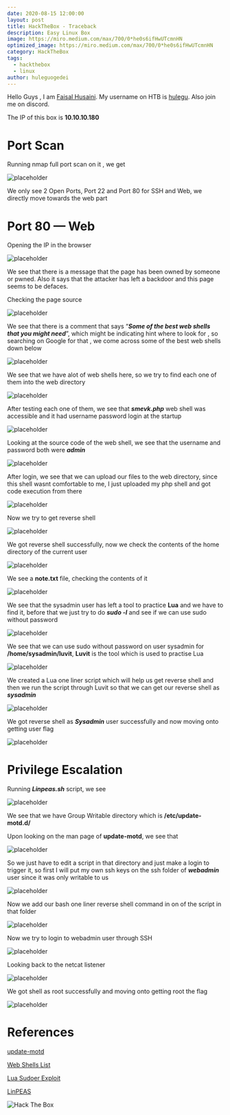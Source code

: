 ```yaml
---
date: 2020-08-15 12:00:00
layout: post
title: HackTheBox - Traceback
description: Easy Linux Box
image: https://miro.medium.com/max/700/0*he0s6ifHwUTcmnHN
optimized_image: https://miro.medium.com/max/700/0*he0s6ifHwUTcmnHN
category: HackTheBox
tags:
  - hackthebox
  - linux
author: huleguogedei
---
```


Hello Guys , I am <a href="https://twitter.com/_kNgF">Faisal Husaini</a>. My username on HTB is <a href="https://www.hackthebox.eu/home/users/profile/7404">hulegu</a>. Also join me on discord.

The IP of this box is **10.10.10.180**

# Port Scan

Running nmap full port scan on it , we get

![placeholder](https://miro.medium.com/max/700/1*kmhFS_QpSd383JJ-7J0cUQ.png "Large example image")

We only see 2 Open Ports, Port 22 and Port 80 for SSH and Web, we directly move towards the web part

# Port 80 — Web

Opening the IP in the browser

![placeholder](https://miro.medium.com/max/700/1*c2BBpczYZizrpq1_o0iBhA.png "Large example image")

We see that there is a message that the page has been owned by someone or pwned. Also it says that the attacker has left a backdoor and this page seems to be defaces.

Checking the page source

![placeholder](https://miro.medium.com/max/694/1*qC5SOKZysRlW1gV2LPYumw.png "Large example image")

We see that there is a comment that says “***Some of the best web shells that you might need***”, which might be indicating hint where to look for , so searching on Google for that , we come across some of the best web shells down below

![placeholder](https://miro.medium.com/max/700/1*lTaE94N62PlSEtOTlKHfpQ.png "Large example image")

We see that we have alot of web shells here, so we try to find each one of them into the web directory

![placeholder](https://miro.medium.com/max/1000/1*Xljl10eUYxQQPyte0ZSWyg.png "Large example image")

After testing each one of them, we see that ***smevk.php*** web shell was accessible and it had username password login at the startup

![placeholder](https://miro.medium.com/max/700/1*9OFNVhZ86GoGQV3UNBa8_Q.png "Large example image")

Looking at the source code of the web shell, we see that the username and password both were ***admin***

![placeholder](https://miro.medium.com/max/1000/1*CEDDjUEV17rWd3-g_omIzQ.png "Large example image")

After login, we see that we can upload our files to the web directory, since this shell wasnt comfortable to me, I just uploaded my php shell and got code execution from there

![placeholder](https://miro.medium.com/max/700/1*gYRjJA0Icc3MVTxaZEewbQ.png "Large example image")

Now we try to get reverse shell

![placeholder](https://miro.medium.com/max/700/1*sAs5JaJ0KAxJc6JR-EqvYA.png "Large example image")

We got reverse shell successfully, now we check the contents of the home directory of the current user

![placeholder](https://miro.medium.com/max/662/1*0g42eAJo4hCgQxov_u05pQ.png "Large example image")

We see a **note.txt** file, checking the contents of it

![placeholder](https://miro.medium.com/max/483/1*SWkSyyAiM0Rv06TKEwiViQ.png "Large example image")

We see that the sysadmin user has left a tool to practice **Lua** and we have to find it, before that we just try to do ***sudo -l*** and see if we can use sudo without password

![placeholder](https://miro.medium.com/max/700/1*Vlbv2smn-XOr2QoZ95kISA.png "Large example image")

We see that we can use sudo without password on user sysadmin for **/home/sysadmin/luvit**, **Luvit** is the tool which is used to practise Lua

![placeholder](https://miro.medium.com/max/1000/1*2DzCCsUkcFQk_k8-PjUcaw.png "Large example image")

We created a Lua one liner script which will help us get reverse shell and then we run the script through Luvit so that we can get our reverse shell as ***sysadmin***

![placeholder](https://miro.medium.com/max/508/1*c3vt2s5ZLz5Ut7p9H8Slrg.png "Large example image")

We got reverse shell as ***Sysadmin*** user successfully and now moving onto getting user flag

![placeholder](https://miro.medium.com/max/371/1*lLd4fcRGsq0OM5xeOvCwJQ.png "Large example image")

# Privilege Escalation

Running ***Linpeas.sh*** script, we see

![placeholder](https://miro.medium.com/max/700/1*C-JxoUnf7rmcHJDYCg49iw.png "Large example image")

We see that we have Group Writable directory which is **/etc/update-motd.d/**

Upon looking on the man page of **update-motd**, we see that

![placeholder](https://miro.medium.com/max/700/1*-GnOUSskqHGu4b422CfJzQ.png "Large example image")

So we just have to edit a script in that directory and just make a login to trigger it, so first I will put my own ssh keys on the ssh folder of ***webadmin*** user since it was only writable to us

![placeholder](https://miro.medium.com/max/700/1*SFmvPwmKQsFdWxg6MDDtkw.png "Large example image")

Now we add our bash one liner reverse shell command in on of the script in that folder

![placeholder](https://miro.medium.com/max/1000/1*1unoJdB1DyGIxvPzry6IDQ.png "Large example image")

Now we try to login to webadmin user through SSH

![placeholder](https://miro.medium.com/max/629/1*P4CpOrTIJfGSfkTa4h7zZQ.png "Large example image")

Looking back to the netcat listener

![placeholder](https://miro.medium.com/max/530/1*YjNn_30mXeAtCCRhoteuZg.png "Large example image")

We got shell as root successfully and moving onto getting root the flag

![placeholder](https://miro.medium.com/max/215/1*awsAIB8iWTexIw8d7QMZ0w.png "Large example image")

# References 

<a href="http://manpages.ubuntu.com/manpages/trusty/man5/update-motd.5.html">update-motd</a>

<a href="https://github.com/TheBinitGhimire/Web-Shells">Web Shells List</a>

<a href="https://gtfobins.github.io/gtfobins/lua/">Lua Sudoer Exploit</a>

<a href="https://github.com/carlospolop/privilege-escalation-awesome-scripts-suite/tree/master/linPEAS">LinPEAS</a>

<img src="http://www.hackthebox.eu/badge/image/7404" alt="Hack The Box"> 
